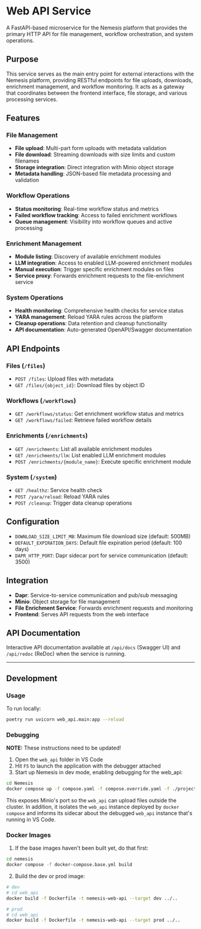 # Web API Service

A FastAPI-based microservice for the Nemesis platform that provides the primary HTTP API for file management, workflow orchestration, and system operations.

## Purpose

This service serves as the main entry point for external interactions with the Nemesis platform, providing RESTful endpoints for file uploads, downloads, enrichment management, and workflow monitoring. It acts as a gateway that coordinates between the frontend interface, file storage, and various processing services.

## Features

### File Management
- **File upload**: Multi-part form uploads with metadata validation
- **File download**: Streaming downloads with size limits and custom filenames
- **Storage integration**: Direct integration with Minio object storage
- **Metadata handling**: JSON-based file metadata processing and validation

### Workflow Operations
- **Status monitoring**: Real-time workflow status and metrics
- **Failed workflow tracking**: Access to failed enrichment workflows
- **Queue management**: Visibility into workflow queues and active processing

### Enrichment Management
- **Module listing**: Discovery of available enrichment modules
- **LLM integration**: Access to enabled LLM-powered enrichment modules
- **Manual execution**: Trigger specific enrichment modules on files
- **Service proxy**: Forwards enrichment requests to the file-enrichment service

### System Operations
- **Health monitoring**: Comprehensive health checks for service status
- **YARA management**: Reload YARA rules across the platform
- **Cleanup operations**: Data retention and cleanup functionality
- **API documentation**: Auto-generated OpenAPI/Swagger documentation

## API Endpoints

### Files (`/files`)
- `POST /files`: Upload files with metadata
- `GET /files/{object_id}`: Download files by object ID

### Workflows (`/workflows`)
- `GET /workflows/status`: Get enrichment workflow status and metrics
- `GET /workflows/failed`: Retrieve failed workflow details

### Enrichments (`/enrichments`)
- `GET /enrichments`: List all available enrichment modules
- `GET /enrichments/llm`: List enabled LLM enrichment modules
- `POST /enrichments/{module_name}`: Execute specific enrichment module

### System (`/system`)
- `GET /healthz`: Service health check
- `POST /yara/reload`: Reload YARA rules
- `POST /cleanup`: Trigger data cleanup operations

## Configuration

- `DOWNLOAD_SIZE_LIMIT_MB`: Maximum file download size (default: 500MB)
- `DEFAULT_EXPIRATION_DAYS`: Default file expiration period (default: 100 days)
- `DAPR_HTTP_PORT`: Dapr sidecar port for service communication (default: 3500)

## Integration

- **Dapr**: Service-to-service communication and pub/sub messaging
- **Minio**: Object storage for file management
- **File Enrichment Service**: Forwards enrichment requests and monitoring
- **Frontend**: Serves API requests from the web interface

## API Documentation

Interactive API documentation available at `/api/docs` (Swagger UI) and `/api/redoc` (ReDoc) when the service is running.

---

## Development

### Usage
To run locally:
```bash
poetry run uvicorn web_api.main:app --reload
```

### Debugging
**NOTE:** These instructions need to be updated!

1. Open the `web_api` folder in VS Code
2. Hit `F5` to launch the application with the debugger attached
3. Start up Nemesis in dev mode, enabling debugging for the web_api:

```bash
cd Nemesis
docker compose up -f compose.yaml -f compose.override.yaml -f ./projects/web_api/docker-compose.debug.yml
```

This exposes Minio's port so the `web_api` can upload files outside the cluster. In addition, it isolates the `web_api` instance deployed by `docker compose` and informs its sidecar about the debugged `web_api` instance that's running in VS Code.

### Docker Images
1. If the base images haven't been built yet, do that first:
```bash
cd nemesis
docker compose -f docker-compose.base.yml build
```

2. Build the dev or prod image:
```bash
# dev
# cd web_api
docker build -f Dockerfile -t nemesis-web-api --target dev ../..
```
```bash
# prod
# cd web_api
docker build -f Dockerfile -t nemesis-web-api --target prod ../..
```